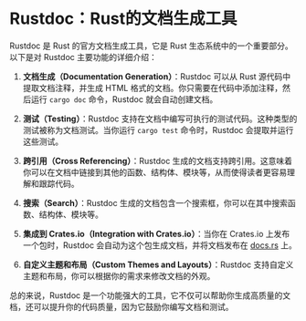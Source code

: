 # Rustdoc：Rust的文档生成工具

Rustdoc 是 Rust 的官方文档生成工具，它是 Rust 生态系统中的一个重要部分。以下是对 Rustdoc 主要功能的详细介绍：

1. **文档生成（Documentation Generation）**：Rustdoc 可以从 Rust 源代码中提取文档注释，并生成 HTML 格式的文档。你只需要在代码中添加注释，然后运行 `cargo doc` 命令，Rustdoc 就会自动创建文档。

2. **测试（Testing）**：Rustdoc 支持在文档中编写可执行的测试代码。这种类型的测试被称为文档测试。当你运行 `cargo test` 命令时，Rustdoc 会提取并运行这些测试。

3. **跨引用（Cross Referencing）**：Rustdoc 生成的文档支持跨引用。这意味着你可以在文档中链接到其他的函数、结构体、模块等，从而使得读者更容易理解和跟踪代码。

4. **搜索（Search）**：Rustdoc 生成的文档包含一个搜索框，你可以在其中搜索函数、结构体、模块等。

5. **集成到 Crates.io（Integration with Crates.io）**：当你在 Crates.io 上发布一个包时，Rustdoc 会自动为这个包生成文档，并将文档发布在 [docs.rs](https://docs.rs/) 上。

6. **自定义主题和布局（Custom Themes and Layouts）**：Rustdoc 支持自定义主题和布局，你可以根据你的需求来修改文档的外观。

总的来说，Rustdoc 是一个功能强大的工具，它不仅可以帮助你生成高质量的文档，还可以提升你的代码质量，因为它鼓励你编写文档和测试。
